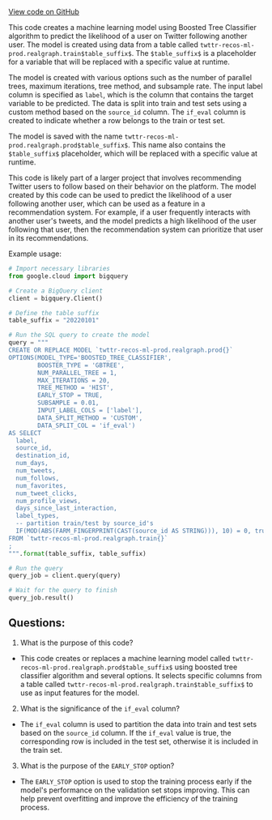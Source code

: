 [View code on GitHub](https://github.com/misbahsy/the-algorithm/src/scala/com/twitter/interaction_graph/bqe/training/train_model.sql)

This code creates a machine learning model using Boosted Tree Classifier algorithm to predict the likelihood of a user on Twitter following another user. The model is created using data from a table called `twttr-recos-ml-prod.realgraph.train$table_suffix$`. The `$table_suffix$` is a placeholder for a variable that will be replaced with a specific value at runtime.

The model is created with various options such as the number of parallel trees, maximum iterations, tree method, and subsample rate. The input label column is specified as `label`, which is the column that contains the target variable to be predicted. The data is split into train and test sets using a custom method based on the `source_id` column. The `if_eval` column is created to indicate whether a row belongs to the train or test set.

The model is saved with the name `twttr-recos-ml-prod.realgraph.prod$table_suffix$`. This name also contains the `$table_suffix$` placeholder, which will be replaced with a specific value at runtime.

This code is likely part of a larger project that involves recommending Twitter users to follow based on their behavior on the platform. The model created by this code can be used to predict the likelihood of a user following another user, which can be used as a feature in a recommendation system. For example, if a user frequently interacts with another user's tweets, and the model predicts a high likelihood of the user following that user, then the recommendation system can prioritize that user in its recommendations.

Example usage:

```python
# Import necessary libraries
from google.cloud import bigquery

# Create a BigQuery client
client = bigquery.Client()

# Define the table suffix
table_suffix = "20220101"

# Run the SQL query to create the model
query = """
CREATE OR REPLACE MODEL `twttr-recos-ml-prod.realgraph.prod{}`
OPTIONS(MODEL_TYPE='BOOSTED_TREE_CLASSIFIER',
        BOOSTER_TYPE = 'GBTREE',
        NUM_PARALLEL_TREE = 1,
        MAX_ITERATIONS = 20,
        TREE_METHOD = 'HIST',
        EARLY_STOP = TRUE,
        SUBSAMPLE = 0.01,
        INPUT_LABEL_COLS = ['label'],
        DATA_SPLIT_METHOD = 'CUSTOM',
        DATA_SPLIT_COL = 'if_eval')
AS SELECT 
  label,
  source_id,
  destination_id,
  num_days,
  num_tweets,
  num_follows,
  num_favorites,
  num_tweet_clicks,
  num_profile_views,
  days_since_last_interaction,
  label_types,
  -- partition train/test by source_id's
  IF(MOD(ABS(FARM_FINGERPRINT(CAST(source_id AS STRING))), 10) = 0, true, false) AS if_eval,
FROM `twttr-recos-ml-prod.realgraph.train{}`
;
""".format(table_suffix, table_suffix)

# Run the query
query_job = client.query(query)

# Wait for the query to finish
query_job.result()
```
## Questions: 
 1. What is the purpose of this code?
- This code creates or replaces a machine learning model called `twttr-recos-ml-prod.realgraph.prod$table_suffix$` using boosted tree classifier algorithm and several options. It selects specific columns from a table called `twttr-recos-ml-prod.realgraph.train$table_suffix$` to use as input features for the model.

2. What is the significance of the `if_eval` column?
- The `if_eval` column is used to partition the data into train and test sets based on the `source_id` column. If the `if_eval` value is true, the corresponding row is included in the test set, otherwise it is included in the train set.

3. What is the purpose of the `EARLY_STOP` option?
- The `EARLY_STOP` option is used to stop the training process early if the model's performance on the validation set stops improving. This can help prevent overfitting and improve the efficiency of the training process.